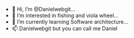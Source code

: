 - 👋 Hi, I’m @Danielwebgit... 
- 👀 I’m interested in fishing and viola wheel...
- 🌱 I’m currently learning Software architecture...
- 📫 Danielwebgit but you can call me Daniel

<!---
Danielwebgit/Danielwebgit is a ✨ special ✨ repository because its `README.md` (this file) appears on your GitHub profile.
You can click the Preview link to take a look at your changes.
--->
